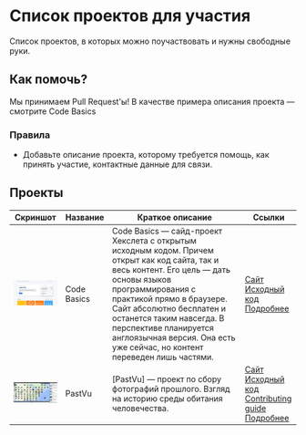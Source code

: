 # Список проектов для участия

Список проектов, в которых можно поучаствовать и нужны свободные руки.

## Как помочь?

Мы принимаем Pull Request'ы! В качестве примера описания проекта — смотрите Code Basics

### Правила

* Добавьте описание проекта, которому требуется помощь, как принять участие, контактные данные для связи.

## Проекты

|Скриншот|Название| Краткое описание|Ссылки|
|------|------|-------|---------|
|<a href="https://code-basics.com" target="_blank"><img width="200px" src="./projects/code-basics/assets/codebasics.jpg"></a>|Code Basics| Code Basics — сайд-проект Хекслета с открытым исходным кодом. Причем открыт как код сайта, так и весь контент. Его цель — дать основы языков программирования с практикой прямо в браузере. Сайт абсолютно бесплатен и останется таким навсегда. В перспективе планируется англоязычная версия. Она есть уже сейчас, но контент переведен лишь частями.| [Сайт](https://code-basics.com/) <br> [Исходный код](https://github.com/hexlet-basics) </br> [Подробнее](./projects/code-basics/README.md)|
|<a href="https://pastvu.com/" target="_blank"><img width="200px" src="./projects/pastvu/assets/pastvu.png"></a>|PastVu| [PastVu] — проект по сбору фотографий прошлого. Взгляд на историю среды обитания человечества.|[Сайт](https://pastvu.com/) </br>[Исходный код](https://github.com/PastVu/pastvu) </br>[Contributing guide](https://github.com/PastVu/pastvu/blob/master/CONTRIBUTING.md) </br> [Подробнее](/projects/pastvu/README.md)|
